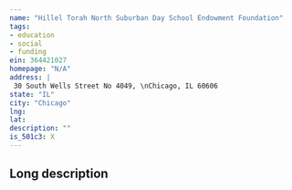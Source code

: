 ```yaml
---
name: "Hillel Torah North Suburban Day School Endowment Foundation"
tags:
- education
- social
- funding
ein: 364421027
homepage: "N/A"
address: |
 30 South Wells Street No 4049, \nChicago, IL 60606
state: "IL"
city: "Chicago"
lng: 
lat: 
description: ""
is_501c3: X
---
```


## Long description


